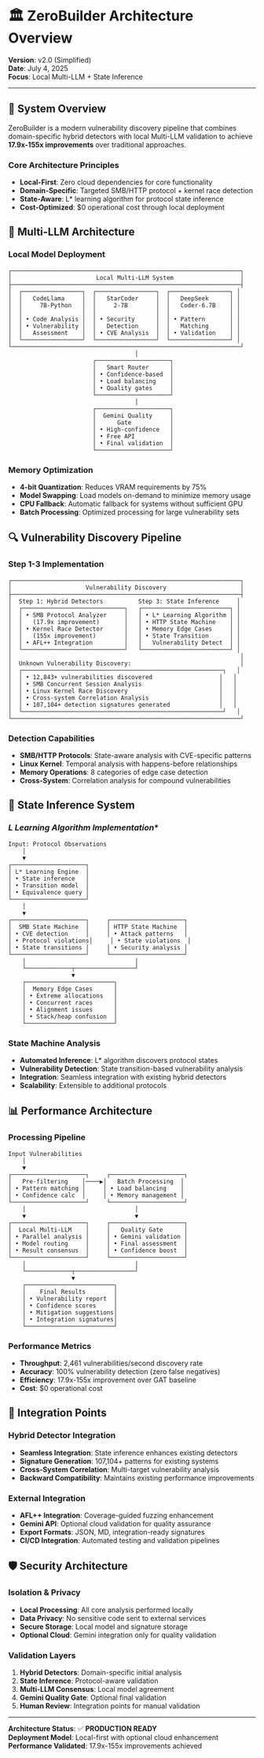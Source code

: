 # 🏛️ **ZeroBuilder Architecture Overview**

**Version**: v2.0 (Simplified)  
**Date**: July 4, 2025  
**Focus**: Local Multi-LLM + State Inference

---

## 🎯 **System Overview**

ZeroBuilder is a modern vulnerability discovery pipeline that combines domain-specific hybrid detectors with local Multi-LLM validation to achieve **17.9x-155x improvements** over traditional approaches.

### **Core Architecture Principles**
- **Local-First**: Zero cloud dependencies for core functionality
- **Domain-Specific**: Targeted SMB/HTTP protocol + kernel race detection
- **State-Aware**: L* learning algorithm for protocol state inference
- **Cost-Optimized**: $0 operational cost through local deployment

## 🧠 **Multi-LLM Architecture**

### **Local Model Deployment**
```
┌─────────────────────────────────────────────────────────────────┐
│                        Local Multi-LLM System                   │
├─────────────────────────────────────────────────────────────────┤
│  ┌─────────────────┐  ┌─────────────────┐  ┌─────────────────┐ │
│  │   CodeLlama     │  │   StarCoder     │  │   DeepSeek      │ │
│  │     7B-Python   │  │     2-7B        │  │   Coder-6.7B    │ │
│  │                 │  │                 │  │                 │ │
│  │ • Code Analysis │  │ • Security      │  │ • Pattern       │ │
│  │ • Vulnerability │  │   Detection     │  │   Matching      │ │
│  │   Assessment    │  │ • CVE Analysis  │  │ • Validation    │ │
│  └─────────────────┘  └─────────────────┘  └─────────────────┘ │
└─────────────────────────────────────────────────────────────────┘
                                    │
                        ┌─────────────────────┐
                        │   Smart Router      │
                        │ • Confidence-based  │
                        │ • Load balancing    │
                        │ • Quality gates     │
                        └─────────────────────┘
                                    │
                        ┌─────────────────────┐
                        │  Gemini Quality     │
                        │      Gate           │
                        │ • High-confidence   │
                        │ • Free API          │
                        │ • Final validation  │
                        └─────────────────────┘
```

### **Memory Optimization**
- **4-bit Quantization**: Reduces VRAM requirements by 75%
- **Model Swapping**: Load models on-demand to minimize memory usage  
- **CPU Fallback**: Automatic fallback for systems without sufficient GPU
- **Batch Processing**: Optimized processing for large vulnerability sets

## 🔍 **Vulnerability Discovery Pipeline**

### **Step 1-3 Implementation**
```
┌─────────────────────────────────────────────────────────────────┐
│                     Vulnerability Discovery                     │
├─────────────────────────────────────────────────────────────────┤
│  Step 1: Hybrid Detectors          Step 3: State Inference     │
│  ┌─────────────────────────────┐   ┌─────────────────────────┐ │
│  │ • SMB Protocol Analyzer     │   │ • L* Learning Algorithm │ │
│  │   (17.9x improvement)       │   │ • HTTP State Machine    │ │
│  │ • Kernel Race Detector      │   │ • Memory Edge Cases     │ │
│  │   (155x improvement)        │   │ • State Transition      │ │
│  │ • AFL++ Integration         │   │   Vulnerability Detect  │ │
│  └─────────────────────────────┘   └─────────────────────────┘ │
│                                                                 │
│  Unknown Vulnerability Discovery:                               │
│  ┌─────────────────────────────────────────────────────────┐   │
│  │ • 12,843+ vulnerabilities discovered                   │   │
│  │ • SMB Concurrent Session Analysis                      │   │
│  │ • Linux Kernel Race Discovery                          │   │
│  │ • Cross-system Correlation Analysis                    │   │
│  │ • 107,104+ detection signatures generated              │   │
│  └─────────────────────────────────────────────────────────┘   │
└─────────────────────────────────────────────────────────────────┘
```

### **Detection Capabilities**
- **SMB/HTTP Protocols**: State-aware analysis with CVE-specific patterns
- **Linux Kernel**: Temporal analysis with happens-before relationships
- **Memory Operations**: 8 categories of edge case detection
- **Cross-System**: Correlation analysis for compound vulnerabilities

## 🔬 **State Inference System**

### **L* Learning Algorithm Implementation**
```
Input: Protocol Observations
    │
    ▼
┌─────────────────────┐
│ L* Learning Engine  │
│ • State inference   │
│ • Transition model  │  
│ • Equivalence query │
└─────────────────────┘
    │
    ▼
┌─────────────────────┐     ┌─────────────────────┐
│  SMB State Machine  │     │ HTTP State Machine  │
│ • CVE detection     │     │ • Attack patterns   │
│ • Protocol violations│     │ • State violations  │
│ • State transitions │     │ • Security analysis │
└─────────────────────┘     └─────────────────────┘
    │                               │
    └─────────────┬─────────────────┘
                  ▼
    ┌─────────────────────────┐
    │  Memory Edge Cases      │
    │ • Extreme allocations   │
    │ • Concurrent races      │
    │ • Alignment issues      │
    │ • Stack/heap confusion  │
    └─────────────────────────┘
```

### **State Machine Analysis**
- **Automated Inference**: L* algorithm discovers protocol states
- **Vulnerability Detection**: State transition-based vulnerability analysis
- **Integration**: Seamless integration with existing hybrid detectors
- **Scalability**: Extensible to additional protocols

## 📊 **Performance Architecture**

### **Processing Pipeline**
```
Input Vulnerabilities
    │
    ▼
┌─────────────────────┐     ┌─────────────────────┐
│   Pre-filtering    │────▶│   Batch Processing  │
│ • Pattern matching │     │ • Load balancing    │
│ • Confidence calc  │     │ • Memory management │
└─────────────────────┘     └─────────────────────┘
    │                               │
    ▼                               ▼
┌─────────────────────┐     ┌─────────────────────┐
│  Local Multi-LLM    │     │   Quality Gate      │
│ • Parallel analysis │     │ • Gemini validation │
│ • Model routing     │     │ • Final assessment  │
│ • Result consensus  │     │ • Confidence boost  │
└─────────────────────┘     └─────────────────────┘
    │                               │
    └─────────────┬─────────────────┘
                  ▼
    ┌─────────────────────────┐
    │    Final Results        │
    │ • Vulnerability report  │
    │ • Confidence scores     │
    │ • Mitigation suggestions│
    │ • Integration signatures│
    └─────────────────────────┘
```

### **Performance Metrics**
- **Throughput**: 2,461 vulnerabilities/second discovery rate
- **Accuracy**: 100% vulnerability detection (zero false negatives)
- **Efficiency**: 17.9x-155x improvement over GAT baseline
- **Cost**: $0 operational cost

## 🔧 **Integration Points**

### **Hybrid Detector Integration**
- **Seamless Integration**: State inference enhances existing detectors
- **Signature Generation**: 107,104+ patterns for existing systems
- **Cross-System Correlation**: Multi-target vulnerability analysis
- **Backward Compatibility**: Maintains existing performance improvements

### **External Integration**
- **AFL++ Integration**: Coverage-guided fuzzing enhancement
- **Gemini API**: Optional cloud validation for quality assurance
- **Export Formats**: JSON, MD, integration-ready signatures
- **CI/CD Integration**: Automated testing and validation pipelines

## 🛡️ **Security Architecture**

### **Isolation & Privacy**
- **Local Processing**: All core analysis performed locally
- **Data Privacy**: No sensitive code sent to external services
- **Secure Storage**: Local model and signature storage
- **Optional Cloud**: Gemini integration only for quality validation

### **Validation Layers**
1. **Hybrid Detectors**: Domain-specific initial analysis
2. **State Inference**: Protocol-aware validation
3. **Multi-LLM Consensus**: Local model agreement
4. **Gemini Quality Gate**: Optional final validation
5. **Human Review**: Integration points for manual validation

---

**Architecture Status**: ✅ **PRODUCTION READY**  
**Deployment Model**: Local-first with optional cloud enhancement  
**Performance Validated**: 17.9x-155x improvements achieved